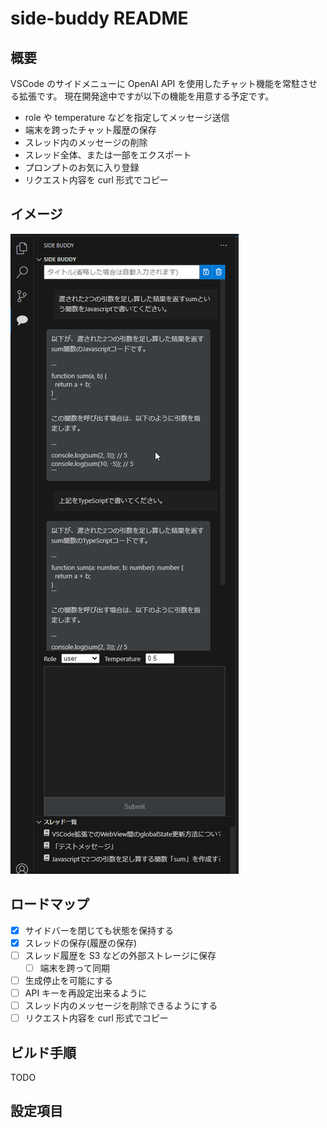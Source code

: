 # side-buddy README

## 概要

VSCode のサイドメニューに OpenAI API を使用したチャット機能を常駐させる拡張です。
現在開発途中ですが以下の機能を用意する予定です。

- role や temperature などを指定してメッセージ送信
- 端末を跨ったチャット履歴の保存
- スレッド内のメッセージの削除
- スレッド全体、または一部をエクスポート
- プロンプトのお気に入り登録
- リクエスト内容を curl 形式でコピー

## イメージ

![](./docs/images/preview.png)

## ロードマップ

- [x] サイドバーを閉じても状態を保持する
- [x] スレッドの保存(履歴の保存)
- [ ] スレッド履歴を S3 などの外部ストレージに保存
  - [ ] 端末を跨って同期
- [ ] 生成停止を可能にする
- [ ] API キーを再設定出来るように
- [ ] スレッド内のメッセージを削除できるようにする
- [ ] リクエスト内容を curl 形式でコピー

## ビルド手順

TODO

## 設定項目
